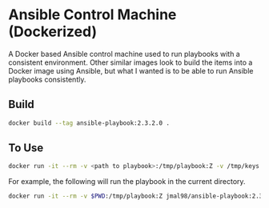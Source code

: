 # Ansible Control Machine (Dockerized)

A Docker based Ansible control machine used to run playbooks with a consistent environment.  Other similar images look to build the items into a Docker 
image using Ansible, but what I wanted is to be able to run Ansible playbooks consistently.


## Build

```bash
docker build --tag ansible-playbook:2.3.2.0 .
```

## To Use

```bash
docker run -it --rm -v <path to playbook>:/tmp/playbook:Z -v /tmp/keys:/tmp/keys:Z jmal98/ansible-playbook:2.3.2.0 <ansible playbook arguments>
```

For example, the following will run the playbook in the current directory.

```bash
docker run -it --rm -v $PWD:/tmp/playbook:Z jmal98/ansible-playbook:2.3.2.0 site.yml -i inventory/hosts -vv
```

